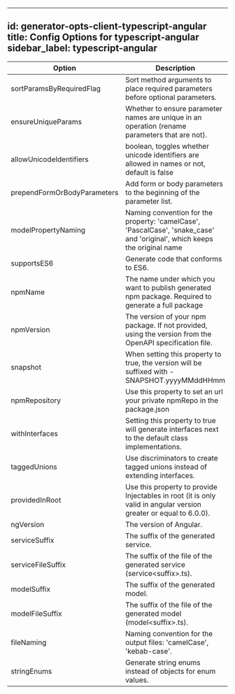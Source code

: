 
---
id: generator-opts-client-typescript-angular
title: Config Options for typescript-angular
sidebar_label: typescript-angular
---

| Option | Description | Values | Default |
| ------ | ----------- | ------ | ------- |
|sortParamsByRequiredFlag|Sort method arguments to place required parameters before optional parameters.| |true|
|ensureUniqueParams|Whether to ensure parameter names are unique in an operation (rename parameters that are not).| |true|
|allowUnicodeIdentifiers|boolean, toggles whether unicode identifiers are allowed in names or not, default is false| |false|
|prependFormOrBodyParameters|Add form or body parameters to the beginning of the parameter list.| |false|
|modelPropertyNaming|Naming convention for the property: 'camelCase', 'PascalCase', 'snake_case' and 'original', which keeps the original name| |camelCase|
|supportsES6|Generate code that conforms to ES6.| |false|
|npmName|The name under which you want to publish generated npm package. Required to generate a full package| |null|
|npmVersion|The version of your npm package. If not provided, using the version from the OpenAPI specification file.| |1.0.0|
|snapshot|When setting this property to true, the version will be suffixed with -SNAPSHOT.yyyyMMddHHmm| |false|
|npmRepository|Use this property to set an url your private npmRepo in the package.json| |null|
|withInterfaces|Setting this property to true will generate interfaces next to the default class implementations.| |false|
|taggedUnions|Use discriminators to create tagged unions instead of extending interfaces.| |false|
|providedInRoot|Use this property to provide Injectables in root (it is only valid in angular version greater or equal to 6.0.0).| |false|
|ngVersion|The version of Angular.| |8.0.0|
|serviceSuffix|The suffix of the generated service.| |Service|
|serviceFileSuffix|The suffix of the file of the generated service (service&lt;suffix&gt;.ts).| |.service|
|modelSuffix|The suffix of the generated model.| |null|
|modelFileSuffix|The suffix of the file of the generated model (model&lt;suffix&gt;.ts).| |null|
|fileNaming|Naming convention for the output files: 'camelCase', 'kebab-case'.| |camelCase|
|stringEnums|Generate string enums instead of objects for enum values.| |false|
